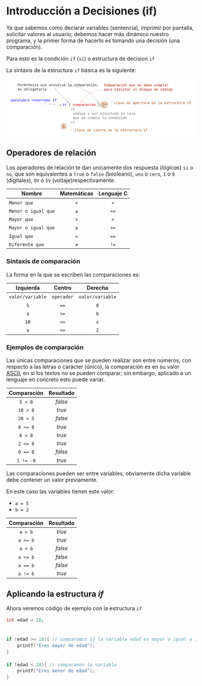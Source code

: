 # Introducción a Decisiones (if)

Ya que sabemos como declarar variables (sentencia), imprimir por pantalla, solicitar valores al usuario; debemos hacer más dinámico nuestro programa, y la primer forma de hacerlo es tomando una decisión (una comparación).

Para esto es la condición `if` (`si`) o estructura de decision `if`

La sintaxis de la estructura `if` básica es la siguiente:

![if basico](../assets/if_basico.png)

## Operadores de relación

Los operadores de relación te dan unicamente dos respuesta (*lógicas*) `si` o `no`, que son equivalentes a `true` o `false` (booleano), `uno` o `cero`, `1` o `0` (digitales), `0V` o `5V` (voltaje)respectivamente.

|Nombre|Matemáticas|Lenguaje C
|-|:-:|:-:|
|`Menor que`|`<`| `<`
|`Menor o igual que`|`≤`|`<=`
|`Mayor que`|`>`| `>`
|`Mayor o igual que`|`≥`| `>=`
|`Igual que`|`=`| `==`
|`Diferente que`|`≠`| `!=` 

### Sintaxis de comparación

La forma en la que se escriben las comparaciones es:

|Izquierda|Centro|Derecha|
|:-:|:-:|:-:|
|`valor/variable`|`operador`|`valor/variable`|
|`5`|`==`|`8`|
|`a`|`>=`|`b`|
|`10`|`<=`|`x`|
|`a`|`<=`|`2`|


### Ejemplos de comparación

Las únicas comparaciones que se pueden realizar son entre números, con respecto a las letras o carácter (único), la comparación es en su valor [ASCII](https://elcodigoascii.com.ar), en si los textos no se pueden comparar; sin embargo, aplicado a un lenguaje en concreto esto puede variar.

|Comparación | Resultado|
|:-:|:-:|
|`5 > 8`| *false*|
|`10 > 8`| *true*|
|`20 > 5`| *false*|
|`8 >= 8`| *true*|
|`6 < 8`| *true*|
|`2 <= 8`| *true*|
|`0 == 8`| *false*|
|`1 != -8`| *true*|

Las comparaciones pueden ser entre variables, obviamente dicha variable debe contener un valor previamente.

En  este caso las variables tienen este valor:

- `a = 5` 
- `b = 2` 

|Comparación | Resultado|
|:-:|:-:|
|`a > b`| *true*|
|`a >= b`| *true*|
|`a < b`| *false*|
|`a <= b`| *false*|
|`a == b`| *false*|
|`a != b`| *true*|

## Aplicando la estructura *if*

Ahora veremos código de ejemplo con la estructura `if`

```c
int edad = 18;


if (edad >= 18){ // comparamos si la variable edad es mayor o igual a 18, en caso que sea verdadero se mostrara el texto
    printf("Eres mayor de edad");
}

if (edad < 18){ // comparamos la variable
    printf("Eres menor de edad");
}

```